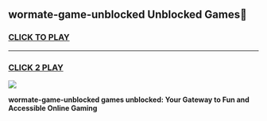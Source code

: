 
## wormate-game-unblocked Unblocked Games👋
<h3>
<a href="https://news.freeplayer.one?title=wormate-game-unblocked&ref=16F">CLICK TO PLAY</a></h3>
<hr>

<h3>
<a href="https://news.freeplayer.one?title=wormate-game-unblocked&ref=16F">CLICK 2 PLAY</a>
  
</h3>

<a href="https://news.freeplayer.one?title=wormate-game-unblocked&ref=16F/"><img src="https://clearcache.store/games.png"></a>


**wormate-game-unblocked games unblocked: Your Gateway to Fun and Accessible Online Gaming**
